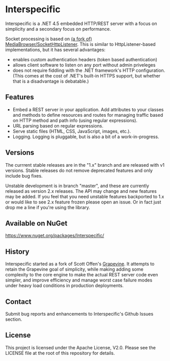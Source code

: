Interspecific
=============

Interspecific is a .NET 4.5 embedded HTTP/REST server with a focus on simplicity and a secondary focus
on performance.

Socket processing is based on [(a fork of)](https://github.com/tekhedd/SocketHttpListener) [MediaBrowser/SocketHttpListener](https://github.com/MediaBrowser/SocketHttpListener).
This is similar to HttpListener-based implementations, but it has several advantages:

- enables custom authentication headers (token based authentication)
- allows client software to listen on any port without admin priveleges
- does not require fiddling with the .NET framework's HTTP configuration. (This comes at the cost of .NET's built-in HTTPS support, but whether that is a disadvantage is debatable.)

## Features ##

- Embed a REST server in your application. Add attributes to your classes and methods to define resources and routes for managing traffic based on HTTP method and path info (using regular expressions).
- URL parsing based on regular expressions.
- Serve static files (HTML, CSS, JavaScript, images, etc.).
- Logging. Logging is pluggable, but is also a bit of a work-in-progress.

## Versions ##

The currrent stable releases are in the "1.x" branch and are released with v1 versions. Stable releases do not remove deprecated features and only include bug fixes.

Unstable development is in branch "master", and these are currently released as version 2.x releases. The API may change and new features may be added. If you feel that you need unstable features backported to 1.x or would like to see 2.x feature frozen please open an issue. Or in fact just drop me a line if you're using the library.

## Available on NuGet ##

https://www.nuget.org/packages/Interspecific/

## History ##

Interspecific started as a fork of Scott Offen's [Grapevine](https://github.com/scottoffen/Grapevine). It attempts to 
retain the Grapevine goal of simplicity, while making adding some complexity to the core engine to make
the actual REST server code even simpler, and improve efficiency and manage worst case failure modes
under heavy load conditions in production deployments.

## Contact ##

Submit bug reports and enhancements to Interspecific's Github Issues section.

## License ##
This project is licensed under the Apache License, V2.0.
Please see the LICENSE file at the root of this repository for details.
